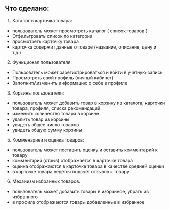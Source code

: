 ## Что сделано:
1. Каталог и карточка товара:
  + пользователь может просмотреть каталог ( список товаров )
  + Отфильтровать список по категории
  + просмотреть карточку товара
  + карточка содержит данные о товаре (название, описание, цену и т.д.)

2. Функционал пользователя:
  + Пользователь может зарегистрироваться и войти в учётную запись
  + Просмотреть свой профиль (личный кабинет)
  + Заполнить\изменить информацию о себе в профиле

3. Корзины пользователя:
  + пользователь может добавить товар в корзину из каталога, карточки товара, профиля, списка рекомендаций
  + изменить количество товара в корзине
  + удалить товар из корзины
  + увидеть общее число товаров
  + увидеть общую сумму корзины

5. Комменариеи и оценка товаров:
  + пользователь может поставить оценку и оставить комментарий к товару
  + комментарий (отзыв) отображается в карточке товара
  + оценка отображаются в карточке товара в качестве средней оценки
  + в карточке товара ведётся подсчёт отзывов к товару

6. Механизм избранных товаров.
  + пользователь может добавить товары в избранное, убрать из избранного
  + в профиле отображаются товары добавленные в избранное